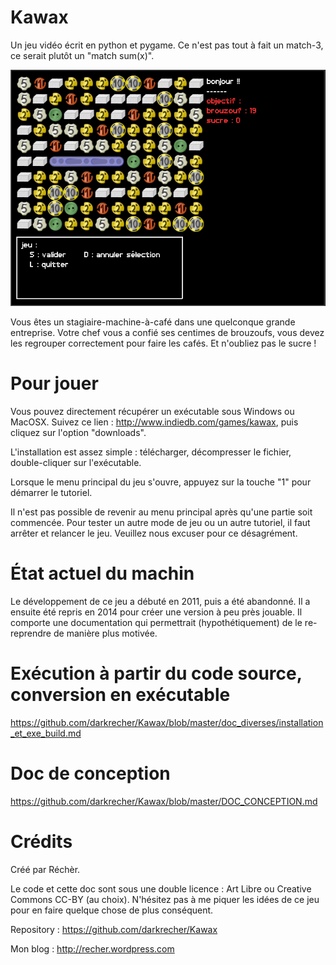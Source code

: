 # Kawax #

Un jeu vidéo écrit en python et pygame. Ce n'est pas tout à fait un match-3, ce serait plutôt un "match sum(x)". 

![screenshot in-game kawax](https://raw.githubusercontent.com/darkrecher/Kawax/master/doc_diverses/screenshot.png)

Vous êtes un stagiaire-machine-à-café dans une quelconque grande entreprise. Votre chef vous a confié ses centimes de brouzoufs, vous devez les regrouper correctement pour faire les cafés. Et n'oubliez pas le sucre !

# Pour jouer #

Vous pouvez directement récupérer un exécutable sous Windows ou MacOSX. Suivez ce lien : http://www.indiedb.com/games/kawax, puis cliquez sur l'option "downloads". 

L'installation est assez simple : télécharger, décompresser le fichier, double-cliquer sur l'exécutable.

Lorsque le menu principal du jeu s'ouvre, appuyez sur la touche "1" pour démarrer le tutoriel.

Il n'est pas possible de revenir au menu principal après qu'une partie soit commencée. Pour tester un autre mode de jeu ou un autre tutoriel, il faut arrêter et relancer le jeu. Veuillez nous excuser pour ce désagrément.  

# État actuel du machin #

Le développement de ce jeu a débuté en 2011, puis a été abandonné. Il a ensuite été repris en 2014 pour créer une version à peu près jouable. Il comporte une documentation qui permettrait (hypothétiquement) de le re-reprendre de manière plus motivée. 

# Exécution à partir du code source, conversion en exécutable #

https://github.com/darkrecher/Kawax/blob/master/doc_diverses/installation_et_exe_build.md

# Doc de conception #

https://github.com/darkrecher/Kawax/blob/master/DOC_CONCEPTION.md

# Crédits #

Créé par Réchèr.

Le code et cette doc sont sous une double licence : Art Libre ou Creative Commons CC-BY (au choix). N'hésitez pas à me piquer les idées de ce jeu pour en faire quelque chose de plus conséquent.

Repository : https://github.com/darkrecher/Kawax

Mon blog : http://recher.wordpress.com


